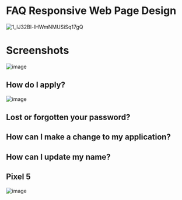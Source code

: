 # FAQ Responsive Web Page Design

![1_lJ32Bl-lHWmNMUSiSq17gQ](https://user-images.githubusercontent.com/72864817/171863780-16f7afb7-32a5-4547-a427-23c8a8ed0524.png)

# Screenshots

![image](https://user-images.githubusercontent.com/72864817/174757854-af37d2ad-e85f-41bb-bcae-04220289f83a.png)

## How do I apply?

![image](https://user-images.githubusercontent.com/72864817/174758403-b390a168-0f0f-469d-9896-b39a78f3a49b.png)

## Lost or forgotten your password?



## How can I make a change to my application?



## How can I update my name?


## Pixel 5

![image](https://user-images.githubusercontent.com/72864817/174758271-07b0166f-70db-4e3b-b2de-d08a5dc980d5.png)